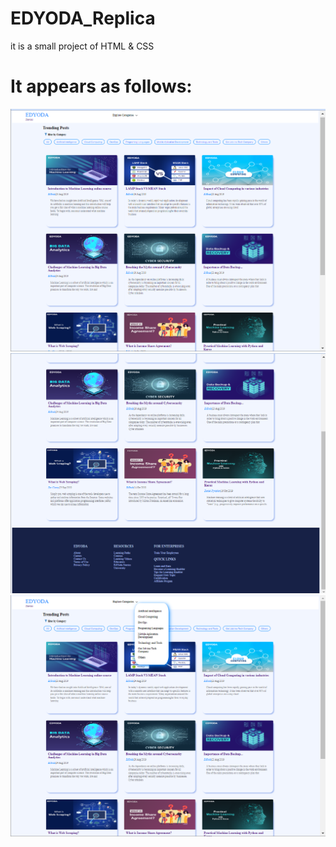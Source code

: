 # EDYODA_Replica
it is a small project of HTML &amp; CSS

# It appears as follows:
<img src=screenshot1.png>
<img src=screenshot2.png>
<img src=screenshot3.png>
